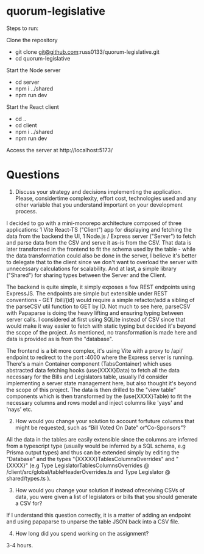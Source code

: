 # quorum-legislative

Steps to run:

Clone the repository

- git clone git@github.com:russ0133/quorum-legislative.git
- cd quorum-legislative

Start the Node server

- cd server
- npm i ../shared
- npm run dev

Start the React client

- cd ..
- cd client
- npm i ../shared
- npm run dev

Access the server at http://localhost:5173/

# Questions

1. Discuss your strategy and decisions implementing the application. Please, considertime
   complexity, effort cost, technologies used and any other variable that you understand
   important on your development process.

I decided to go with a mini-monorepo architecture composed of three applications: 1 Vite React-TS ("Client") app for displaying and fetching the data from the backend the UI, 1 Node.js / Express server ("Server") to fetch and parse data from the CSV and serve it as-is from the CSV. That data is later transformed in the frontend to fit the schema used by the table - while the data transformation could also be done in the server, I believe it's better to delegate that to the client since we don't want to overload the server with unnecessary calculations for scalability. And at last, a simple library ("Shared") for sharing types between the Server and the Client.

The backend is quite simple, it simply exposes a few REST endpoints using ExpressJS. The endpoints are simple but extensible under REST conventions - GET /bill/{id} would require a simple refactor/add a sibling of the parseCSV util function to GET by ID. Not much to see here, parseCSV with Papaparse is doing the heavy lifting and ensuring typing between server calls. I considered at first using SQLite instead of CSV since that would make it way easier to fetch with static typing but decided it's beyond the scope of the project. As mentioned, no transformation is made here and data is provided as is from the "database".

The frontend is a bit more complex, it's using Vite with a proxy to /api/ endpoint to redirect to the port :4000 where the Express server is running. There's a main Container component (TabsContainer) which uses abstracted data fetching hooks (use{XXXX}Data) to fetch all the data necessary for the Bills and Legislators table, usually I'd consider implementing a server state management here, but also thought it's beyond the scope of this project. The data is then drilled to the "view table" components which is then transformed by the (use{XXXX}Table) to fit the necessary columns and rows model and inject columns like 'yays' and 'nays' etc.

2. How would you change your solution to account forfuture columns that might be
   requested, such as “Bill Voted On Date” or“Co-Sponsors”?

All the data in the tables are easily extensible since the columns are inferred from a typescript type (usually would be inferred by a SQL schema, e.g Prisma output types) and thus can be extended simply by editing the "Database" and the types "{XXXXX}TablesColumnsOverrides" and "{XXXX}" (e.g Type LegislatorTablesColumnsOverrides @ /client/src/global/tableHeaderOverrides.ts and Type Legislator @ shared/types.ts ).

3. How would you change your solution if instead ofreceiving CSVs of data, you were given a
   list of legislators or bills that you should generate a CSV for?

If I understand this question correctly, it is a matter of adding an endpoint and using papaparse to unparse the table JSON back into a CSV file.

4.  How long did you spend working on the assignment?

3-4 hours.
